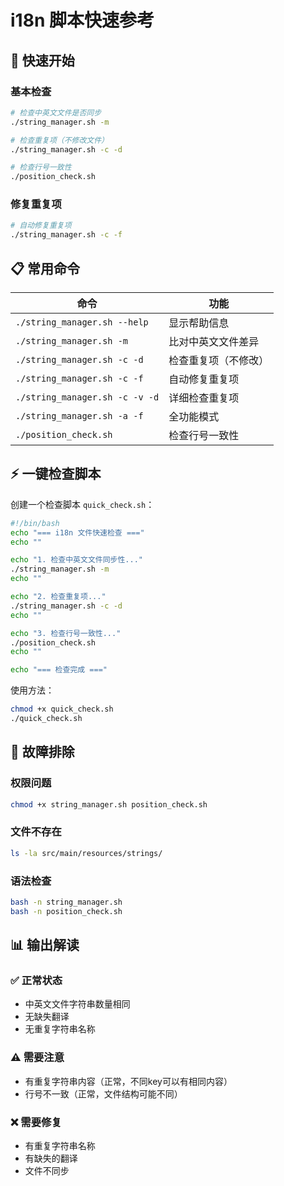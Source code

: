 # i18n 脚本快速参考

## 🚀 快速开始

### 基本检查
```bash
# 检查中英文文件是否同步
./string_manager.sh -m

# 检查重复项（不修改文件）
./string_manager.sh -c -d

# 检查行号一致性
./position_check.sh
```

### 修复重复项
```bash
# 自动修复重复项
./string_manager.sh -c -f
```

## 📋 常用命令

| 命令 | 功能 |
|------|------|
| `./string_manager.sh --help` | 显示帮助信息 |
| `./string_manager.sh -m` | 比对中英文文件差异 |
| `./string_manager.sh -c -d` | 检查重复项（不修改） |
| `./string_manager.sh -c -f` | 自动修复重复项 |
| `./string_manager.sh -c -v -d` | 详细检查重复项 |
| `./string_manager.sh -a -f` | 全功能模式 |
| `./position_check.sh` | 检查行号一致性 |

## ⚡ 一键检查脚本

创建一个检查脚本 `quick_check.sh`：

```bash
#!/bin/bash
echo "=== i18n 文件快速检查 ==="
echo ""

echo "1. 检查中英文文件同步性..."
./string_manager.sh -m
echo ""

echo "2. 检查重复项..."
./string_manager.sh -c -d
echo ""

echo "3. 检查行号一致性..."
./position_check.sh
echo ""

echo "=== 检查完成 ==="
```

使用方法：
```bash
chmod +x quick_check.sh
./quick_check.sh
```

## 🔧 故障排除

### 权限问题
```bash
chmod +x string_manager.sh position_check.sh
```

### 文件不存在
```bash
ls -la src/main/resources/strings/
```

### 语法检查
```bash
bash -n string_manager.sh
bash -n position_check.sh
```

## 📊 输出解读

### ✅ 正常状态
- 中英文文件字符串数量相同
- 无缺失翻译
- 无重复字符串名称

### ⚠️ 需要注意
- 有重复字符串内容（正常，不同key可以有相同内容）
- 行号不一致（正常，文件结构可能不同）

### ❌ 需要修复
- 有重复字符串名称
- 有缺失的翻译
- 文件不同步
